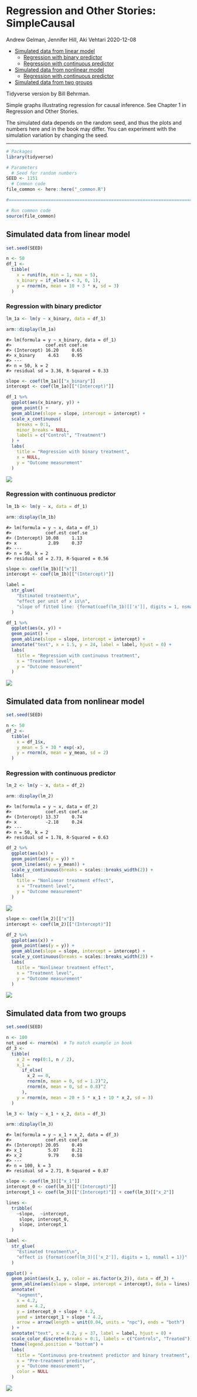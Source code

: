 Regression and Other Stories: SimpleCausal
================
Andrew Gelman, Jennifer Hill, Aki Vehtari
2020-12-08

-   [Simulated data from linear
    model](#simulated-data-from-linear-model)
    -   [Regression with binary
        predictor](#regression-with-binary-predictor)
    -   [Regression with continuous
        predictor](#regression-with-continuous-predictor)
-   [Simulated data from nonlinear
    model](#simulated-data-from-nonlinear-model)
    -   [Regression with continuous
        predictor](#regression-with-continuous-predictor-1)
-   [Simulated data from two groups](#simulated-data-from-two-groups)

Tidyverse version by Bill Behrman.

Simple graphs illustrating regression for causal inference. See Chapter
1 in Regression and Other Stories.

The simulated data depends on the random seed, and thus the plots and
numbers here and in the book may differ. You can experiment with the
simulation variation by changing the seed.

------------------------------------------------------------------------

``` r
# Packages
library(tidyverse)

# Parameters
  # Seed for random numbers
SEED <- 1151
  # Common code
file_common <- here::here("_common.R")

#===============================================================================

# Run common code
source(file_common)
```

## Simulated data from linear model

``` r
set.seed(SEED)

n <- 50
df_1 <- 
  tibble(
    x = runif(n, min = 1, max = 5),
    x_binary = if_else(x < 3, 0, 1),
    y = rnorm(n, mean = 10 + 3 * x, sd = 3)
  )
```

### Regression with binary predictor

``` r
lm_1a <- lm(y ~ x_binary, data = df_1)

arm::display(lm_1a)
```

    #> lm(formula = y ~ x_binary, data = df_1)
    #>             coef.est coef.se
    #> (Intercept) 16.20     0.65  
    #> x_binary     4.63     0.95  
    #> ---
    #> n = 50, k = 2
    #> residual sd = 3.36, R-Squared = 0.33

``` r
slope <- coef(lm_1a)[["x_binary"]]
intercept <- coef(lm_1a)[["(Intercept)"]]

df_1 %>% 
  ggplot(aes(x_binary, y)) +
  geom_point() +
  geom_abline(slope = slope, intercept = intercept) +
  scale_x_continuous(
    breaks = 0:1,
    minor_breaks = NULL,
    labels = c("Control", "Treatment")
  ) +
  labs(
    title = "Regression with binary treatment",
    x = NULL,
    y = "Outcome measurement"
  )
```

<img src="causal_tv_files/figure-gfm/unnamed-chunk-4-1.png" style="display: block; margin: auto;" />

### Regression with continuous predictor

``` r
lm_1b <- lm(y ~ x, data = df_1)

arm::display(lm_1b)
```

    #> lm(formula = y ~ x, data = df_1)
    #>             coef.est coef.se
    #> (Intercept) 10.08     1.13  
    #> x            2.89     0.37  
    #> ---
    #> n = 50, k = 2
    #> residual sd = 2.73, R-Squared = 0.56

``` r
slope <- coef(lm_1b)[["x"]]
intercept <- coef(lm_1b)[["(Intercept)"]]

label = 
  str_glue(
    "Estimated treatment\n",
    "effect per unit of x is\n",
    "slope of fitted line: {format(coef(lm_1b)[['x']], digits = 1, nsmall = 1)}"
  )

df_1 %>% 
  ggplot(aes(x, y)) +
  geom_point() +
  geom_abline(slope = slope, intercept = intercept) +
  annotate("text", x = 1.5, y = 24, label = label, hjust = 0) +
  labs(
    title = "Regression with continuous treatment",
    x = "Treatment level",
    y = "Outcome measurement"
  )
```

<img src="causal_tv_files/figure-gfm/unnamed-chunk-6-1.png" style="display: block; margin: auto;" />

## Simulated data from nonlinear model

``` r
set.seed(SEED)

n <- 50
df_2 <- 
  tibble(
    x = df_1$x,
    y_mean = 5 + 30 * exp(-x),
    y = rnorm(n, mean = y_mean, sd = 2)
  )
```

### Regression with continuous predictor

``` r
lm_2 <- lm(y ~ x, data = df_2)

arm::display(lm_2)
```

    #> lm(formula = y ~ x, data = df_2)
    #>             coef.est coef.se
    #> (Intercept) 13.37     0.74  
    #> x           -2.18     0.24  
    #> ---
    #> n = 50, k = 2
    #> residual sd = 1.78, R-Squared = 0.63

``` r
df_2 %>% 
  ggplot(aes(x)) +
  geom_point(aes(y = y)) +
  geom_line(aes(y = y_mean)) +
  scale_y_continuous(breaks = scales::breaks_width(2)) +
  labs(
    title = "Nonlinear treatment effect",
    x = "Treatment level",
    y = "Outcome measurement"
  )
```

<img src="causal_tv_files/figure-gfm/unnamed-chunk-9-1.png" style="display: block; margin: auto;" />

``` r
slope <- coef(lm_2)[["x"]]
intercept <- coef(lm_2)[["(Intercept)"]]

df_2 %>% 
  ggplot(aes(x)) +
  geom_point(aes(y = y)) +
  geom_abline(slope = slope, intercept = intercept) +
  scale_y_continuous(breaks = scales::breaks_width(2)) +
  labs(
    title = "Nonlinear treatment effect",
    x = "Treatment level",
    y = "Outcome measurement"
  )
```

<img src="causal_tv_files/figure-gfm/unnamed-chunk-10-1.png" style="display: block; margin: auto;" />

## Simulated data from two groups

``` r
set.seed(SEED)

n <- 100
not_used <- rnorm(n)  # To match example in book
df_3 <- 
  tibble(
    x_2 = rep(0:1, n / 2),
    x_1 = 
      if_else(
        x_2 == 0,
        rnorm(n, mean = 0, sd = 1.2)^2,
        rnorm(n, mean = 0, sd = 0.8)^2
      ),
    y = rnorm(n, mean = 20 + 5 * x_1 + 10 * x_2, sd = 3)
  )
```

``` r
lm_3 <- lm(y ~ x_1 + x_2, data = df_3)

arm::display(lm_3)
```

    #> lm(formula = y ~ x_1 + x_2, data = df_3)
    #>             coef.est coef.se
    #> (Intercept) 20.05     0.49  
    #> x_1          5.07     0.21  
    #> x_2          9.79     0.58  
    #> ---
    #> n = 100, k = 3
    #> residual sd = 2.71, R-Squared = 0.87

``` r
slope <- coef(lm_3)[["x_1"]]
intercept_0 <- coef(lm_3)[["(Intercept)"]]
intercept_1 <- coef(lm_3)[["(Intercept)"]] + coef(lm_3)[["x_2"]]

lines <- 
  tribble(
    ~slope,  ~intercept,
     slope, intercept_0,
     slope, intercept_1
  )

label <- 
  str_glue(
    "Estimated treatment\n",
    "effect is {format(coef(lm_3)[['x_2']], digits = 1, nsmall = 1)}"
  )

ggplot() +
  geom_point(aes(x_1, y, color = as.factor(x_2)), data = df_3) +
  geom_abline(aes(slope = slope, intercept = intercept), data = lines) +
  annotate(
    "segment",
    x = 4.2,
    xend = 4.2,
    y = intercept_0 + slope * 4.2,
    yend = intercept_1 + slope * 4.2,
    arrow = arrow(length = unit(0.04, units = "npc"), ends = "both")
  ) +
  annotate("text", x = 4.2, y = 37, label = label, hjust = 0) +
  scale_color_discrete(breaks = 0:1, labels = c("Controls", "Treated")) +
  theme(legend.position = "bottom") +
  labs(
    title = "Continuous pre-treatment predictor and binary treatment",
    x = "Pre-treatment predictor",
    y = "Outcome measurement",
    color = NULL
  )
```

<img src="causal_tv_files/figure-gfm/unnamed-chunk-13-1.png" style="display: block; margin: auto;" />
